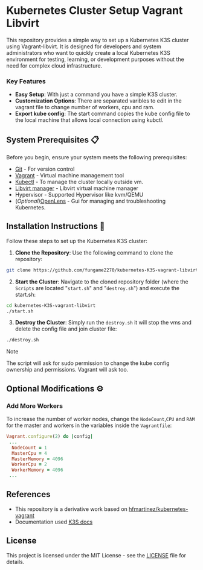# Kubernetes Cluster Setup Vagrant Libvirt

This repository provides a simple way to set up a Kubernetes K3S cluster using Vagrant-libvirt. It is designed for developers and system administrators who want to quickly create a local Kubernetes K3S environment for testing, learning, or development purposes without the need for complex cloud infrastructure.

### Key Features

- **Easy Setup**: With just a command you have a simple K3S cluster.
- **Customization Options**: There are separated varibles to edit in the vagrant file to change number of workers, cpu and ram.
- **Export kube config**: The start command copies the kube config file to the local machine that allows local connection using kubctl. 

## System Prerequisites 📋

Before you begin, ensure your system meets the following prerequisites:
- [Git](https://git-scm.com/downloads) - For version control
- [Vagrant](https://www.vagrantup.com/downloads.html) - Virtual machine management tool
- [Kubectl](https://kubernetes.io/docs/tasks/tools/#kubectl) - To manage the cluster locally outside vm.
- [Libvirt manager](https://libvirt.org/) - Libvirt virtual machine manager
- Hypervisor - Supported Hypervisor like kvm/QEMU
- (*Optional*)[OpenLens](https://github.com/MuhammedKalkan/OpenLens) - Gui for managing and troubleshooting Kubernetes.

## Installation Instructions 🔧

Follow these steps to set up the Kubernetes K3S cluster:

1. **Clone the Repository**: Use the following command to clone the repository:

```bash
git clone https://github.com/fungame2270/kubernetes-K3S-vagrant-libvirt.git
```

2. **Start the Cluster**: Navigate to the cloned repository folder (where the `Scripts` are located "`start.sh`" and "`destroy.sh`") and execute the start.sh:

```bash
cd kubernetes-K3S-vagrant-libvirt
./start.sh
```

3. **Destroy the Cluster**: Simply run the `destroy.sh` it will stop the vms and delete the config file and join cluster file:

```bash
./destroy.sh
```

> [!NOTE]  
> The script will ask for sudo permission to change the kube config ownership and permissions. Vagrant will ask too.

## Optional Modifications ⚙️

### Add More Workers

To increase the number of worker nodes, change the `NodeCount`,`CPU` and `RAM` for the master and workers in the variables inside the `Vagrantfile`:

```ruby
Vagrant.configure(2) do |config|
 ...
  NodeCount = 1
  MasterCpu = 4
  MasterMemory = 4096
  WorkerCpu = 2
  WorkerMemory = 4096
 ...
```

## References

- This repository is a derivative work based on [hfmartinez/kubernetes-vagrant](https://github.com/hfmartinez/kubernetes-vagrant)
- Documentation used [K3S docs](https://docs.k3s.io/)

## License

This project is licensed under the MIT License - see the [LICENSE](LICENSE) file for details.
